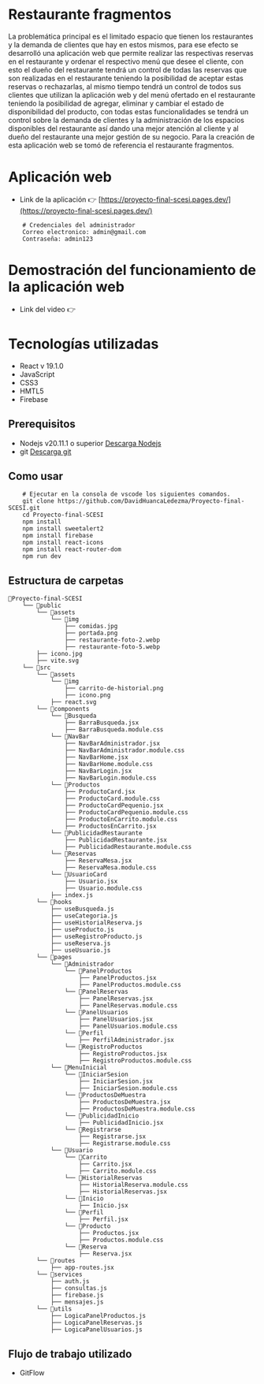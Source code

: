 # Restaurante fragmentos

La problemática principal es el limitado espacio que tienen los restaurantes y la demanda de clientes que hay en estos mismos, para ese efecto se desarrolló una aplicación web que permite realizar las respectivas reservas en el restaurante y ordenar el respectivo menú que desee el cliente, con esto el dueño del restaurante tendrá un control de todas las reservas que son realizadas en el restaurante teniendo la posibilidad de aceptar estas reservas o rechazarlas, al mismo tiempo tendrá un control de todos sus clientes que utilizan la aplicación web y del menú ofertado en el restaurante teniendo la posibilidad de agregar, eliminar y cambiar el estado de disponibilidad del producto, con todas estas funcionalidades se tendrá un control sobre la demanda de clientes y la administración de los espacios disponibles del restaurante así dando una mejor atención al cliente y al dueño del restaurante una mejor gestión de su negocio. Para la creación de esta aplicación web se tomó de referencia el restaurante fragmentos.

# Aplicación web

- Link de la aplicación 👉 [https://proyecto-final-scesi.pages.dev/](https://proyecto-final-scesi.pages.dev/)

```
    # Credenciales del administrador
    Correo electronico: admin@gmail.com
    Contraseña: admin123
```

# Demostración del funcionamiento de la aplicación web

- Link del video 👉 []()

# Tecnologías utilizadas

- React v 19.1.0
- JavaScript
- CSS3
- HMTL5
- Firebase

## Prerequisitos
- Nodejs v20.11.1 o superior [Descarga Nodejs](https://nodejs.org/es/download)
- git [Descarga git](https://git-scm.com/downloads)


## Como usar

```
    # Ejecutar en la consola de vscode los siguientes comandos.
    git clone https://github.com/DavidHuancaLedezma/Proyecto-final-SCESI.git
    cd Proyecto-final-SCESI
    npm install
    npm install sweetalert2
    npm install firebase
    npm install react-icons
    npm install react-router-dom
    npm run dev    
```

## Estructura de carpetas

```
📁Proyecto-final-SCESI
    └── 📁public
        └── 📁assets
            └── 📁img
                ├── comidas.jpg
                ├── portada.png
                ├── restaurante-foto-2.webp
                ├── restaurante-foto-5.webp
        ├── icono.jpg
        ├── vite.svg
    └── 📁src
        └── 📁assets
            └── 📁img
                ├── carrito-de-historial.png
                ├── icono.png
            ├── react.svg
        └── 📁components
            └── 📁Busqueda
                ├── BarraBusqueda.jsx
                ├── BarraBusqueda.module.css
            └── 📁NavBar
                ├── NavBarAdministrador.jsx
                ├── NavBarAdministrador.module.css
                ├── NavBarHome.jsx
                ├── NavBarHome.module.css
                ├── NavBarLogin.jsx
                ├── NavBarLogin.module.css
            └── 📁Productos
                ├── ProductoCard.jsx
                ├── ProductoCard.module.css
                ├── ProductoCardPequenio.jsx
                ├── ProductoCardPequenio.module.css
                ├── ProductoEnCarrito.module.css
                ├── ProductosEnCarrito.jsx
            └── 📁PublicidadRestaurante
                ├── PublicidadRestaurante.jsx
                ├── PublicidadRestaurante.module.css
            └── 📁Reservas
                ├── ReservaMesa.jsx
                ├── ReservaMesa.module.css
            └── 📁UsuarioCard
                ├── Usuario.jsx
                ├── Usuario.module.css
            ├── index.js
        └── 📁hooks
            ├── useBusqueda.js
            ├── useCategoria.js
            ├── useHistorialReserva.js
            ├── useProducto.js
            ├── useRegistroProducto.js
            ├── useReserva.js
            ├── useUsuario.js
        └── 📁pages
            └── 📁Administrador
                └── 📁PanelProductos
                    ├── PanelProductos.jsx
                    ├── PanelProductos.module.css
                └── 📁PanelReservas
                    ├── PanelReservas.jsx
                    ├── PanelReservas.module.css
                └── 📁PanelUsuarios
                    ├── PanelUsuarios.jsx
                    ├── PanelUsuarios.module.css
                └── 📁Perfil
                    ├── PerfilAdministrador.jsx
                └── 📁RegistroProductos
                    ├── RegistroProductos.jsx
                    ├── RegistroProductos.module.css
            └── 📁MenuInicial
                └── 📁IniciarSesion
                    ├── IniciarSesion.jsx
                    ├── IniciarSesion.module.css
                └── 📁ProductosDeMuestra
                    ├── ProductosDeMuestra.jsx
                    ├── ProductosDeMuestra.module.css
                └── 📁PublicidadInicio
                    ├── PublicidadInicio.jsx
                └── 📁Registrarse
                    ├── Registrarse.jsx
                    ├── Registrarse.module.css
            └── 📁Usuario
                └── 📁Carrito
                    ├── Carrito.jsx
                    ├── Carrito.module.css
                └── 📁HistorialReservas
                    ├── HistorialReserva.module.css
                    ├── HistorialReservas.jsx
                └── 📁Inicio
                    ├── Inicio.jsx
                └── 📁Perfil
                    ├── Perfil.jsx
                └── 📁Producto
                    ├── Productos.jsx
                    ├── Productos.module.css
                └── 📁Reserva
                    ├── Reserva.jsx
        └── 📁routes
            ├── app-routes.jsx
        └── 📁services
            ├── auth.js
            ├── consultas.js
            ├── firebase.js
            ├── mensajes.js
        └── 📁utils
            ├── LogicaPanelProductos.js
            ├── LogicaPanelReservas.js
            ├── LogicaPanelUsuarios.js
```

## Flujo de trabajo utilizado

- GitFlow
